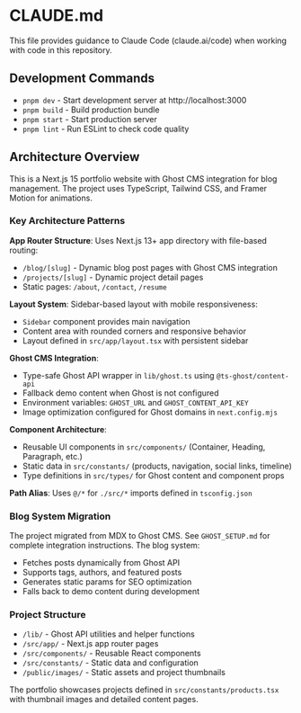 # CLAUDE.md

This file provides guidance to Claude Code (claude.ai/code) when working with code in this repository.

## Development Commands

- `pnpm dev` - Start development server at http://localhost:3000
- `pnpm build` - Build production bundle
- `pnpm start` - Start production server
- `pnpm lint` - Run ESLint to check code quality

## Architecture Overview

This is a Next.js 15 portfolio website with Ghost CMS integration for blog management. The project uses TypeScript, Tailwind CSS, and Framer Motion for animations.

### Key Architecture Patterns

**App Router Structure**: Uses Next.js 13+ app directory with file-based routing:
- `/blog/[slug]` - Dynamic blog post pages with Ghost CMS integration
- `/projects/[slug]` - Dynamic project detail pages
- Static pages: `/about`, `/contact`, `/resume`

**Layout System**: Sidebar-based layout with mobile responsiveness:
- `Sidebar` component provides main navigation
- Content area with rounded corners and responsive behavior
- Layout defined in `src/app/layout.tsx` with persistent sidebar

**Ghost CMS Integration**: 
- Type-safe Ghost API wrapper in `lib/ghost.ts` using `@ts-ghost/content-api`
- Fallback demo content when Ghost is not configured
- Environment variables: `GHOST_URL` and `GHOST_CONTENT_API_KEY`
- Image optimization configured for Ghost domains in `next.config.mjs`

**Component Architecture**:
- Reusable UI components in `src/components/` (Container, Heading, Paragraph, etc.)
- Static data in `src/constants/` (products, navigation, social links, timeline)
- Type definitions in `src/types/` for Ghost content and component props

**Path Alias**: Uses `@/*` for `./src/*` imports defined in `tsconfig.json`

### Blog System Migration

The project migrated from MDX to Ghost CMS. See `GHOST_SETUP.md` for complete integration instructions. The blog system:
- Fetches posts dynamically from Ghost API
- Supports tags, authors, and featured posts
- Generates static params for SEO optimization
- Falls back to demo content during development

### Project Structure

- `/lib/` - Ghost API utilities and helper functions
- `/src/app/` - Next.js app router pages
- `/src/components/` - Reusable React components  
- `/src/constants/` - Static data and configuration
- `/public/images/` - Static assets and project thumbnails

The portfolio showcases projects defined in `src/constants/products.tsx` with thumbnail images and detailed content pages.